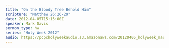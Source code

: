 ```yaml
---
title: "On the Bloody Tree Behold Him"
scripture: "Matthew 26:26-29"
date: 2012-04-05T15:15:00Z
speaker: Mark Davis
sermon_type: hw
series: "Holy Week 2012"
audio: https://pcpcholyweekaudio.s3.amazonaws.com/20120405_holyweek_maundyevening_davis.mp3 
---
```




